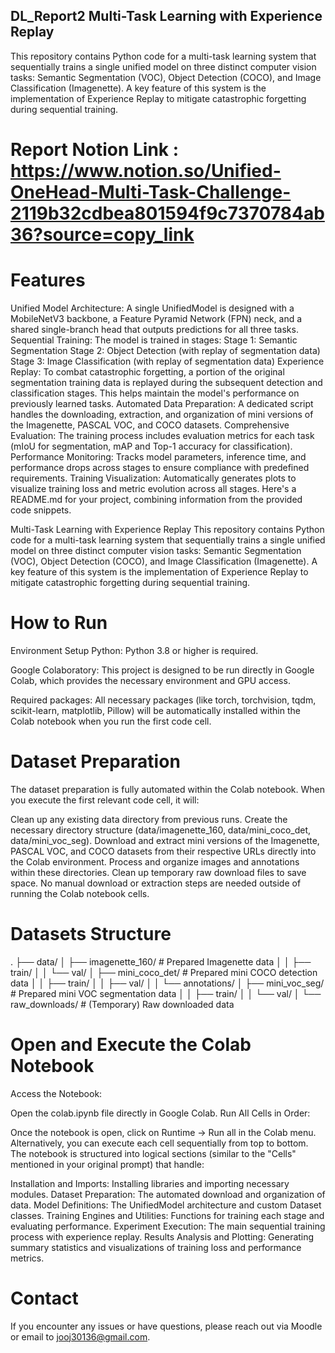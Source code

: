 ## DL_Report2 Multi-Task Learning with Experience Replay

This repository contains Python code for a multi-task learning system that sequentially trains a single unified model on three distinct computer vision tasks: Semantic Segmentation (VOC), Object Detection (COCO), and Image Classification (Imagenette). A key feature of this system is the implementation of Experience Replay to mitigate catastrophic forgetting during sequential training.

# Report Notion Link : https://www.notion.so/Unified-OneHead-Multi-Task-Challenge-2119b32cdbea801594f9c7370784ab36?source=copy_link

# Features

Unified Model Architecture: A single UnifiedModel is designed with a MobileNetV3 backbone, a Feature Pyramid Network (FPN) neck, and a shared single-branch head that outputs predictions for all three tasks.
Sequential Training: The model is trained in stages:
Stage 1: Semantic Segmentation
Stage 2: Object Detection (with replay of segmentation data)
Stage 3: Image Classification (with replay of segmentation data)
Experience Replay: To combat catastrophic forgetting, a portion of the original segmentation training data is replayed during the subsequent detection and classification stages. This helps maintain the model's performance on previously learned tasks.
Automated Data Preparation: A dedicated script handles the downloading, extraction, and organization of mini versions of the Imagenette, PASCAL VOC, and COCO datasets.
Comprehensive Evaluation: The training process includes evaluation metrics for each task (mIoU for segmentation, mAP and Top-1 accuracy for classification).
Performance Monitoring: Tracks model parameters, inference time, and performance drops across stages to ensure compliance with predefined requirements.
Training Visualization: Automatically generates plots to visualize training loss and metric evolution across all stages.
Here's a README.md for your project, combining information from the provided code snippets.

Multi-Task Learning with Experience Replay
This repository contains Python code for a multi-task learning system that sequentially trains a single unified model on three distinct computer vision tasks: Semantic Segmentation (VOC), Object Detection (COCO), and Image Classification (Imagenette). A key feature of this system is the implementation of Experience Replay to mitigate catastrophic forgetting during sequential training.

#  How to Run

Environment Setup
Python: Python 3.8 or higher is required.

Google Colaboratory: This project is designed to be run directly in Google Colab, which provides the necessary environment and GPU access.

Required packages: All necessary packages (like torch, torchvision, tqdm, scikit-learn, matplotlib, Pillow) will be automatically installed within the Colab notebook when you run the first code cell.

# Dataset Preparation
The dataset preparation is fully automated within the Colab notebook. When you execute the first relevant code cell, it will:

Clean up any existing data directory from previous runs.
Create the necessary directory structure (data/imagenette_160, data/mini_coco_det, data/mini_voc_seg).
Download and extract mini versions of the Imagenette, PASCAL VOC, and COCO datasets from their respective URLs directly into the Colab environment.
Process and organize images and annotations within these directories.
Clean up temporary raw download files to save space.
No manual download or extraction steps are needed outside of running the Colab notebook cells.

# Datasets Structure
.
├── data/
│   ├── imagenette_160/             # Prepared Imagenette data
│   │   ├── train/
│   │   └── val/
│   ├── mini_coco_det/            # Prepared mini COCO detection data
│   │   ├── train/
│   │   ├── val/
│   │   └── annotations/
│   ├── mini_voc_seg/             # Prepared mini VOC segmentation data
│   │   ├── train/
│   │   └── val/
│   └── raw_downloads/            # (Temporary) Raw downloaded data

# Open and Execute the Colab Notebook
Access the Notebook:

Open the colab.ipynb file directly in Google Colab.
Run All Cells in Order:

Once the notebook is open, click on Runtime -> Run all in the Colab menu.
Alternatively, you can execute each cell sequentially from top to bottom.
The notebook is structured into logical sections (similar to the "Cells" mentioned in your original prompt) that handle:

Installation and Imports: Installing libraries and importing necessary modules.
Dataset Preparation: The automated download and organization of data.
Model Definitions: The UnifiedModel architecture and custom Dataset classes.
Training Engines and Utilities: Functions for training each stage and evaluating performance.
Experiment Execution: The main sequential training process with experience replay.
Results Analysis and Plotting: Generating summary statistics and visualizations of training loss and performance metrics.

# Contact
If you encounter any issues or have questions, please reach out via Moodle or email to jooj30136@gmail.com.
